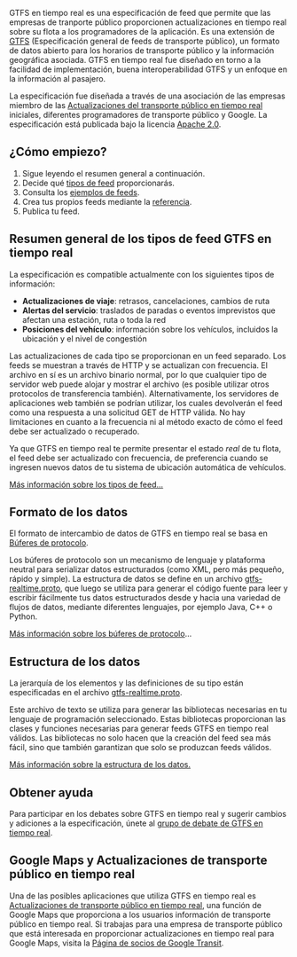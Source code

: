 GTFS en tiempo real es una especificación de feed que permite que las empresas de tranporte público proporcionen actualizaciones en tiempo real sobre su flota a los programadores de la aplicación. Es una extensión de [GTFS](https://developers.google.com/transit/gtfs/reference) (Especificación general de feeds de transporte público), un formato de datos abierto para los horarios de transporte público y la información geográfica asociada. GTFS en tiempo real fue diseñado en torno a la facilidad de implementación, buena interoperabilidad GTFS y un enfoque en la información al pasajero.

La especificación fue diseñada a través de una asociación de las empresas miembro de las [Actualizaciones del transporte público en tiempo real](https://developers.google.com/transit/google-transit#LiveTransitUpdates) iniciales, diferentes programadores de transporte público y Google. La especificación está publicada bajo la licencia [Apache 2.0](http://www.apache.org/licenses/LICENSE-2.0).

## ¿Cómo empiezo?

1.  Sigue leyendo el resumen general a continuación.
2.  Decide qué [tipos de feed](feed-types.md) proporcionarás.
3.  Consulta los [ejemplos de feeds](examples/).
4.  Crea tus propios feeds mediante la [referencia](reference.md).
5.  Publica tu feed.

## Resumen general de los tipos de feed GTFS en tiempo real

La especificación es compatible actualmente con los siguientes tipos de información:

*   **Actualizaciones de viaje**: retrasos, cancelaciones, cambios de ruta
*   **Alertas del servicio**: traslados de paradas o eventos imprevistos que afectan una estación, ruta o toda la red
*   **Posiciones del vehículo**: información sobre los vehículos, incluidos la ubicación y el nivel de congestión

Las actualizaciones de cada tipo se proporcionan en un feed separado. Los feeds se muestran a través de HTTP y se actualizan con frecuencia. El archivo en sí es un archivo binario normal, por lo que cualquier tipo de servidor web puede alojar y mostrar el archivo (es posible utilizar otros protocolos de transferencia también). Alternativamente, los servidores de aplicaciones web también se podrían utilizar, los cuales devolverán el feed como una respuesta a una solicitud GET de HTTP válida. No hay limitaciones en cuanto a la frecuencia ni al método exacto de cómo el feed debe ser actualizado o recuperado.

Ya que GTFS en tiempo real te permite presentar el estado _real_ de tu flota, el feed debe ser actualizado con frecuencia, de preferencia cuando se ingresen nuevos datos de tu sistema de ubicación automática de vehículos.

[Más información sobre los tipos de feed...](feed-types.md)

## Formato de los datos

El formato de intercambio de datos de GTFS en tiempo real se basa en [Búferes de protocolo](https://developers.google.com/protocol-buffers/).

Los búferes de protocolo son un mecanismo de lenguaje y plataforma neutral para serializar datos estructurados (como XML, pero más pequeño, rápido y simple). La estructura de datos se define en un archivo [gtfs-realtime.proto](gtfs-realtime.proto), que luego se utiliza para generar el código fuente para leer y escribir fácilmente tus datos estructurados desde y hacia una variedad de flujos de datos, mediante diferentes lenguajes, por ejemplo Java, C++ o Python.

[Más información sobre los búferes de protocolo](https://developers.google.com/protocol-buffers/)...

## Estructura de los datos

La jerarquía de los elementos y las definiciones de su tipo están especificadas en el archivo [gtfs-realtime.proto](gtfs-realtime.proto).

Este archivo de texto se utiliza para generar las bibliotecas necesarias en tu lenguaje de programación seleccionado. Estas bibliotecas proporcionan las clases y funciones necesarias para generar feeds GTFS en tiempo real válidos. Las bibliotecas no solo hacen que la creación del feed sea más fácil, sino que también garantizan que solo se produzcan feeds válidos.

[Más información sobre la estructura de los datos.](reference.md)

## Obtener ayuda

Para participar en los debates sobre GTFS en tiempo real y sugerir cambios y adiciones a la especificación, únete al [grupo de debate de GTFS en tiempo real](http://groups.google.com/group/gtfs-realtime).

## Google Maps y Actualizaciones de transporte público en tiempo real

Una de las posibles aplicaciones que utiliza GTFS en tiempo real es [Actualizaciones de transporte público en tiempo real](https://developers.google.com/transit/google-transit#LiveTransitUpdates), una función de Google Maps que proporciona a los usuarios información de transporte público en tiempo real. Si trabajas para una empresa de transporte público que está interesada en proporcionar actualizaciones en tiempo real para Google Maps, visita la [Página de socios de Google Transit](http://maps.google.com/help/maps/transit/partners/live-updates.html).

